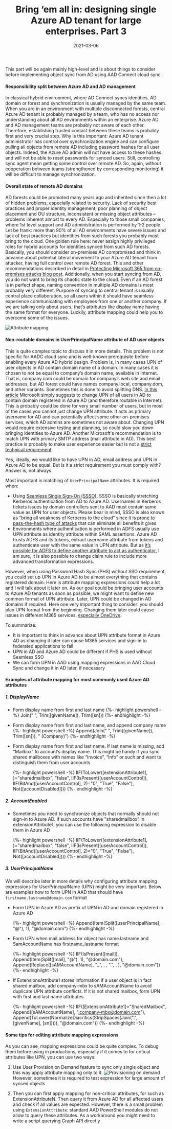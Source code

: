 ﻿---
layout: post
title:  "Bring ‘em all in: designing single Azure AD tenant for large enterprises. Part 3"
date:   2021-03-06
description: In this part of our series we will talk about some considerations before enabling AAD Connect cloud sync for AD
categories:
  - Azure AD
tags:
  - Azure AD
  - AAD Connect Cloud Sync
  - Low-level
---

<p class="intro"><span class="dropcap">T</span>his part will be again mainly high-level and is about things to consider before implementing object sync from AD using AAD Connect cloud sync.</p>

#### Responsibility split between Azure AD and AD management

In classical hybrid environment, where AD Connect syncs identities, AD domain or forest and synchronization is usually managed by the same team. When you are in an environment with multiple disconnected forests, central Azure AD tenant is probably managed by a team, who has no access nor understanding about all AD environments within an enterprise. Azure AD and AD management teams are probably not aware of each other. Therefore, establishing trusted contact between these teams is probably first and very crucial step. Why is this important: Azure AD tenant administrator has control over synchronization engine and can configure pulling all objects from remote AD including password hashes for all user objects. Indeed, the Azure AD admin will not have access to these hashes and will not be able to reset passwords for synced users. Still, controlling sync agent mean getting some control over remote AD. So, again, without cooperation between teams (strengthened by corresponding monitoring) it will be difficult to manage synchronization.

#### Overall state of remote AD domains

AD forests could be promoted many years ago and inherited since then a lot of hidden problems, especially related to security. Lack of security best practices and proper identity management, poor planning of object placement and OU structure, inconsistent or missing object attributes – problems inherent almost to every AD. Especially to those small companies, where 1st level support and AD administration is performed by 1-2 people. Let be frank: more than 90% of all AD environments have severe issues and lack of best practices but identities from such forests you probably must bring to the cloud. One golden rule here: never assign highly privileged roles for hybrid accounts for identities synced from such AD forests. Basically, you should consider on-premises AD compromised and think in advance about potential lateral movement to your Azure AD tenant from attacker, having full control over remote AD forest. This and other recommendations described in detail in [Protecting Microsoft 365 from on-premises attacks blog post](https://techcommunity.microsoft.com/t5/azure-active-directory-identity/protecting-microsoft-365-from-on-premises-attacks/ba-p/1751754).
Additionally, when you start syncing from AD, you do not want to bring its chaotic state to the cloud. Even if an AD forest is in perfect shape, naming convention in multiple AD domains is most probably very different. Purpose of syncing to central tenant is usually central place collaboration, so all users within it should have seamless experience communicating with employees from one or another company. If we are talking only about users, that’s attributes like display name having the same format for everyone. Luckily, attribute mapping could help you to overcome some of the issues.

![Attribute mapping](\assets\img\2021\2021-03-15\AttributeMapping.png)

#### Non-routable domains in UserPrincipalName attribute of AD user objects

This is quite complex topic to discuss it in more details. This problem is not specific for AADC cloud sync and is well-known prerequisite before enabling every Azure AD hybrid design. Problem is, in many cases UPN of user objects in AD contain domain name of a domain. In many cases it is chosen to not be equal to company’s domain name, available in Internet. That is, company.com could be domain for company’s web site and email addresses, but AD forest could have names company.local, company.dom, and other variants. Sometimes this is done to avoid splitting DNS.
[In this article](https://docs.microsoft.com/en-us/microsoft-365/enterprise/prepare-a-non-routable-domain-for-directory-synchronization?view=o365-worldwide) Microsoft simply suggests to change UPN of all users in AD to contain domain registered in Azure AD (and therefore routable in Internet). This is probably could be done for very small number of users, but in most of the cases you cannot just change UPN attribute. It acts as primary username for AD and can potentially affect some other on-premises services, which AD admins are sometimes not aware about. Changing UPN would require extensive testing and planning, so could slow you down bringing identities to Azure AD.
Another Microsoft's recommendation is to match UPN with primary SMTP address (mail attribute in AD). This best practice is probably to make user experience easier but is not a [strict technical requirement](https://docs.microsoft.com/en-us/windows-server/identity/ad-fs/operations/configuring-alternate-login-id#applications-and-user-experience-after-the-additional-configuration). 

Yes, ideally, we would like to have UPN in AD, email address and UPN in Azure AD to be equal. But is it a strict requirement you must comply with? Answer is, not always.

Most important is matching of `UserPrincipalName` attributes. It is required when:
* Using [Seamless Single Sign-On (SSSO)](https://docs.microsoft.com/en-us/azure/active-directory/hybrid/how-to-connect-sso). SSSO is basically stretching Kerberos authentication from AD to Azure AD. Usernames in Kerberos tickets issues by domain controllers sent to AAD must contain same value as UPN for user objects. Please bear in mind, SSSO is also known as “bring all weakness of Kerberos to the cloud” since it is [prone to pass-the-hash type of attacks](https://www.dsinternals.com/en/impersonating-office-365-users-mimikatz/) that can eliminate all benefits it gives
* Environments where authentication is performed in ADFS usually use UPN attribute as identity attribute within SAML assertions. Azure AD trusts ADFS and its tokens, extract username attribute from tokens and authenticate user with the same value in UPN attribute. But as [it’s possible for ADFS to define another attribute to act as authenticator](https://docs.microsoft.com/en-us/windows-server/identity/ad-fs/operations/configuring-alternate-login-id#manually-configure-alternate-id), I am sure, it is also possible to change claim rule to include more advanced transformation expressions. 

However, when using Password Hash Sync (PHS) without SSO requirement, you could set up UPN in Azure AD to be almost everything that contains registered domain. Here is attribute mapping expressions could help a lot and I will talk about it later on. As our goal could be bringing user accounts to Azure AD tenants as soon as possible, we might want to define new common format of UPN attribute. Later, UPN could be changed in AD domains if required. Here one very important thing to consider: you should plan UPN format from the beginning. Changing them later could cause issues in different M365 services, [especially OneDrive](https://docs.microsoft.com/en-us/onedrive/upn-changes).

To summarize:
* It is important to think in advance about UPN attribute format in Azure AD as changing it later can cause M365 services and sign-in to federated applications to fail
* UPN in AD and Azure AD could be different if PHS is used without Seamless SSO
* We can form UPN in AAD using mapping expressions in AAD Cloud Sync and change it in AD later, if necessary

#### Examples of attribute mapping for most commonly used Azure AD attributes

##### 1. DisplayName

* Form display name from first and last name
  {%- highlight powershell -%}
  Join(" ", Trim([givenName]), Trim([sn]))
  {%- endhighlight -%}

* Form display name from first and last name, and append company name
  {%- highlight powershell -%}
    Append(Join(" ", Trim([givenName]), Trim([sn])), " (Company)")
  {%- endhighlight -%}

* Form display name from first and last name. If last name is missing, add “Mailbox” to account’s display name. This might be handy if you sync shared mailboxes with names like “Invoice”, “Info” or such and want to distinguish them from user accounts

  {%- highlight powershell -%}
  IIF(ToLower([extensionAttribute1], )="sharedmailbox", "false", IIF(IsPresent([userAccountControl]), IIF(BitAnd([userAccountControl], 2)="0", "True", "False"), Not([accountDisabled])))
  {%- endhighlight -%}

##### 2. AccountEnabled

* Sometimes you need to synchronize objects that normally should not sign-in to Azure AD. If such accounts have "sharedmailbox" in extensionAttribute1, you can use the following expression to disable them in Azure AD

  {%- highlight powershell -%}
  IIF(ToLower([extensionAttribute1], )="sharedmailbox", "false", IIF(IsPresent([userAccountControl]), IIF(BitAnd([userAccountControl], 2)="0", "True", "False"), Not([accountDisabled])))
  {%- endhighlight -%}

##### 3. UserPrincipalName

We will describe later in more details why configuring attribute mapping expressions for UserPrincipalName (UPN) might be very important. Below are examples how to form UPN in AAD that should have `firstname.lastname@domain.com` format

* Form UPN in Azure AD as prefix of UPN in AD and domain registered in Azure AD

  {%- highlight powershell -%}
  Append(Item(Split([userPrincipalName], "@"), 1), "@domain.com")
  {%- endhighlight -%}

* Form UPN when mail address for object has name.lastname and SamAccountName has firstname_lastname format

  {%- highlight powershell -%}
IIF(IsPresent([mail]), Append(Item(Split([mail], "@"), 1), "@domain.com"), Append(Replace([sAMAccountName], "_", , , ".", , ), "@domain.com"))
  {%- endhighlight -%}

* If ExtensionsAttribute1 stores information if a user object is in fact shared mailbox, add company-mbx to sAMAccountName to avoid duplicate UPN attribute conflicts. If it is not shared mailbox, form UPN with first and last name attributes

  {%- highlight powershell -%}
IIF([ExtensionAttribute1]="SharedMailbox", Append([sAMAccountName], ".company-mbx@domain.com"),  Append(ToLower(NormalizeDiacritics(StripSpaces(Join(".", [givenName], [sn])))), "@domain.com"))
  {%- endhighlight -%}


#### Some tips for editing attribute mapping expressions 

As you can see, mapping expressions could be quite complex. To debug them before using in productions, especially if it comes to for critical attributes like UPN, you can use two ways:
1.	Use User Provision on Demand feature to sync only single object and this way apply attribute mapping only to it. ![Provisioning on demand](\assets\img\2021\2021-03-15\AttributeMapping2.png)However, sometimes it is required to test expression for large amount of synced objects

2.	Then you can first apply mapping for non-critical attributes, for such as ExtensionAttributeN. Then query it from Azure AD for all affected users and check if all values are expected. However, there is a small problem using `ExtensionAttribute`: standard AAD PowerShell modules do not allow to query these attributes. As a workaround you might need to write a script querying Graph API directly

